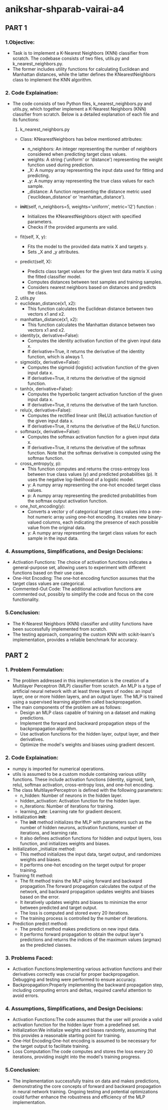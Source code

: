 # anikshar-shparab-vairai-a4

## PART 1 
### 1.Objective:
- Task is to implement a K-Nearest Neighbors (KNN) classifier from scratch. The codebase consists of two files, utils.py and k_nearest_neighbors.py. 
- The former includes utility functions for calculating Euclidean and Manhattan distances, while the latter defines the KNearestNeighbors class to implement the KNN algorithm.

### 2. Code Explaination:
- The code consists of two Python files, k_nearest_neighbors.py and utils.py, which together implement a K-Nearest Neighbors (KNN) classifier from scratch. 
  Below is a detailed explanation of each file and its functions:
  
  1. k_nearest_neighbors.py
    - Class: KNearestNeighbors has below mentioned attributes:
		- n_neighbors: An integer representing the number of neighbors considered when predicting target class values.
		- weights: A string ('uniform' or 'distance') representing the weight function used during prediction.
		- _X: A numpy array representing the input data used for fitting and predicting.
		- _y: A numpy array representing the true class values for each sample.
		- _distance: A function representing the distance metric used ('euclidean_distance' or 'manhattan_distance').
		
	- __init__(self, n_neighbors=5, weights='uniform', metric='l2') function :
		- Initializes the KNearestNeighbors object with specified parameters.
		- Checks if the provided arguments are valid.
	- fit(self, X, y):
		- Fits the model to the provided data matrix X and targets y.
		- Sets _X and _y attributes.
	- predict(self, X):
		- Predicts class target values for the given test data matrix X using the fitted classifier model.
		- Computes distances between test samples and training samples.
		- Considers nearest neighbors based on distances and predicts the class.
		
  2. utils.py
	- euclidean_distance(x1, x2):
		- This function calculates the Euclidean distance between two vectors x1 and x2.		
	- manhattan_distance(x1, x2):
		- This function calculates the Manhattan distance between two vectors x1 and x2. 
	- identity(x, derivative=False):
		- Computes the identity activation function of the given input data x.
		- If derivative=True, it returns the derivative of the identity function, which is always 1.
	- sigmoid(x, derivative=False):
		- Computes the sigmoid (logistic) activation function of the given input data x.
		- If derivative=True, it returns the derivative of the sigmoid function.
	- tanh(x, derivative=False):
		- Computes the hyperbolic tangent activation function of the given input data x.
		- If derivative=True, it returns the derivative of the tanh function.
	- relu(x, derivative=False):
		- Computes the rectified linear unit (ReLU) activation function of the given input data x.
		- If derivative=True, it returns the derivative of the ReLU function.
	- softmax(x, derivative=False):
		- Computes the softmax activation function for a given input data x.
		- If derivative=True, it returns the derivative of the softmax function. Note that the softmax derivative is computed using the softmax function.
	- cross_entropy(y, p):
		- This function computes and returns the cross-entropy loss between true class values (y) and predicted probabilities (p). It uses the negative 
		  log-likelihood of a logistic model.
		- y: A numpy array representing the one-hot encoded target class values.
		- p: A numpy array representing the predicted probabilities from the softmax output activation function.
	- one_hot_encoding(y):
		- Converts a vector y of categorical target class values into a one-hot numeric array using one-hot encoding. It creates new binary-valued columns, 
		  each indicating the presence of each possible value from the original data.
		- y: A numpy array representing the target class values for each sample in the input data.

### 4. Assumptions, Simplifications, and Design Decisions:
- Activation Functions: The choice of activation functions indicates a general-purpose set, allowing users to experiment with different functions based on 
  their use case.
- One-Hot Encoding: The one-hot encoding function assumes that the target class values are categorical.
- Commented-Out Code: The additional activation functions are commented out, possibly to simplify the code and focus on the core functionality.

### 5.Conclusion:
- The K-Nearest Neighbors (KNN) classifier and utility functions have been successfully implemented from scratch.
- The testing approach, comparing the custom KNN with scikit-learn's implementation, provides a reliable benchmark for accuracy.



## PART 2 

### 1. Problem Formulation:
- The problem addressed in this implementation is the creation of a Multilayer Perceptron (MLP) classifier from scratch. An MLP is a type of artificial neural 
  network with at least three layers of nodes: an input layer, one or more hidden layers, and an output layer. The MLP is trained using a supervised learning 
  algorithm called backpropagation.
- The main components of the problem are as follows:
	- Design an MLP class capable of training on a dataset and making predictions.
	- Implement the forward and backward propagation steps of the backpropagation algorithm.
	- Use activation functions for the hidden layer, output layer, and their derivatives.
	- Optimize the model's weights and biases using gradient descent.
	
### 2. Code Explaination:
- numpy is imported for numerical operations.
- utils is assumed to be a custom module containing various utility functions. These include activation functions (identity, sigmoid, tanh, relu), softmax activation, 
  cross-entropy loss, and one-hot encoding.
- The class MultilayerPerceptron is defined with the following parameters:
	- n_hidden: Number of neurons in the hidden layer.
	- hidden_activation: Activation function for the hidden layer.
	- n_iterations: Number of iterations for training.
	- learning_rate: Learning rate for gradient descent.
- Initialization __init__:
	- The __init__ method initializes the MLP with parameters such as the number of hidden neurons, activation functions, number of iterations, and learning rate.
	- It also defines activation functions for hidden and output layers, loss function, and initializes weights and biases.
- Initialization _initialize method:
	- This method initializes the input data, target output, and randomizes weights and biases.
	- It performs one-hot encoding on the target output for proper training.
- Training fit method:
	- The fit method trains the MLP using forward and backward propagation.The forward propagation calculates the output of the network, and backward propagation 
	  updates weights and biases based on the error.
	- It iteratively updates weights and biases to minimize the error between predicted and target output.
	- The loss is computed and stored every 20 iterations.
	- The training process is controlled by the number of iterations.
- Prediction predict method:
	- The predict method makes predictions on new input data.
	- It performs forward propagation to obtain the output layer's predictions and returns the indices of the maximum values (argmax) as the predicted classes.
  
### 3. Problems Faced:
- Activation Functions:Implementing various activation functions and their derivatives correctly was crucial for proper backpropagation. 
  Debugging and testing were performed to ensure accuracy.
- Backpropagation:Properly implementing the backward propagation step, including computing errors and deltas, required careful attention to avoid errors.

### 4. Assumptions, Simplifications, and Design Decisions:
- Activation Functions:The code assumes that the user will provide a valid activation function for the hidden layer from a predefined set.
- Initialization:We initialize weights and biases randomly, assuming that this provides a reasonable starting point for training.
- One-Hot Encoding:One-hot encoding is assumed to be necessary for the target output to facilitate training.
- Loss Computation:The code computes and stores the loss every 20 iterations, providing insight into the model's training progress.

### 5.Conclusion:
- The implementation successfully trains on data and makes predictions, demonstrating the core concepts of forward and backward propagation in neural network training.
  Ongoing testing and potential optimizations could further enhance the robustness and efficiency of the MLP implementation.
  
  

